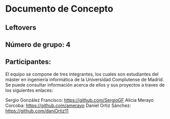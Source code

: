 
# Documento de Concepto

## Leftovers

## Número de grupo: 4

## Participantes:

El equipo se compone de tres integrantes, los cuales son estudiantes del máster en ingeniería informática de la Universidad Complutense de Madrid. Se puede consultar información acerca de ellos y sus proyectos a traves de los siguientes enlaces:

Sergio González Francisco: https://github.com/SergioGF
Alicia Merayo Corcoba: https://github.com/amerayo 
Daniel Ortiz Sánchez: https://github.com/daniOrtiz11
